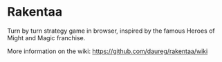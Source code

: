 # Rakentaa
Turn by turn strategy game in browser, inspired by the famous Heroes of Might and Magic franchise.

More information on the wiki:
https://github.com/daureg/rakentaa/wiki

